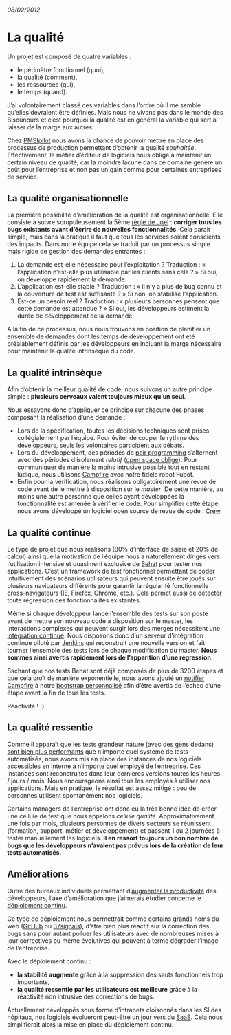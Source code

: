 ###### 08/02/2012

# La qualité

Un projet est composé de quatre variables :

* le périmètre fonctionnel (quoi),
* la qualité (comment),
* les ressources (qui),
* le temps (quand).

J’ai volontairement classé ces variables dans l’ordre où il me semble qu’elles devraient être définies. Mais nous ne vivons pas dans le monde des Bisounours et c’est pourquoi la qualité est en général la variable qui sert à laisser de la marge aux autres.

Chez [PMSIpilot](http://www.pmsipilot.com) nous avons la chance de pouvoir mettre en place des processus de production permettant d’obtenir la qualité *souhaitée*. Effectivement, le métier d’éditeur de logiciels nous oblige à maintenir un certain niveau de qualité, car la moindre lacune dans ce domaine génère un coût pour l’entreprise et non pas un gain comme pour certaines entreprises de service.

## La qualité organisationnelle

La première possibilité d’amélioration de la qualité est organisationnelle. Elle consiste à suivre scrupuleusement la 5ème [règle de Joel](http://www.joelonsoftware.com/articles/fog0000000043.html) : **corriger tous les bugs existants avant d’écrire de nouvelles fonctionnalités**. Cela parait simple, mais dans la pratique il faut que tous les services soient conscients des impacts. Dans notre équipe cela se traduit par un processus simple mais rigide de gestion des demandes entrantes :

1. La demande est-elle nécessaire pour l’exploitation ?
Traduction : « l’application n’est-elle plus utilisable par les clients sans cela ? »
Si oui, on développe rapidement la demande.
2. L’application est-elle stable ?
Traduction : « il n’y a plus de bug connu et la couverture de test est suffisante ? »
Si non, on stabilise l’application.
3. Est-ce un besoin réel ?
Traduction : « plusieurs personnes pensent que cette demande est attendue ? »
Si oui, les développeurs estiment la durée de développement de la demande.

A la fin de ce processus, nous nous trouvons en position de planifier un ensemble de demandes dont les temps de développement ont été préalablement définis par les développeurs en incluant la marge nécessaire pour maintenir la qualité intrinsèque du code.

## La qualité intrinsèque

Afin d’obtenir la meilleur qualité de code, nous suivons un autre principe simple : **plusieurs cerveaux valent toujours mieux qu’un seul**.

Nous essayons donc d’appliquer ce principe sur chacune des phases composant la réalisation d’une demande :

* Lors de la spécification, toutes les décisions techniques sont prises collégialement par l’équipe. Pour éviter de couper le rythme des développeurs, seuls les volontaires participent aux débats.
* Lors du développement, des périodes de [pair programming](http://fr.wikipedia.org/wiki/Programmation_en_bin%C3%B4me) s’alternent avec des périodes d’isolement *relatif* ([open space oblige](http://www.joelonsoftware.com/items/2006/07/30.html)). Pour communiquer de manière la moins intrusive possible tout en restant ludique, nous utilisons [Campfire](http://campfirenow.com/) avec notre fidèle robot Fubot.
* Enfin pour la vérification, nous réalisons obligatoirement une revue de code avant de le mettre à disposition sur le *master*. De cette manière, au moins une autre personne que celles ayant développées la fonctionnalité est amenée à vérifier le code. Pour simplifier cette étape, nous avons développé un logiciel open source de revue de code : [Crew](http://crew-cr.org/).

## La qualité continue

Le type de projet que nous réalisons (80% d’interface de saisie et 20% de calcul) ainsi que la motivation de l’équipe nous a naturellement dirigés vers l’utilisation intensive et quasiment exclusive de [Behat](http://behat.org/) pour tester nos applications. C’est un framework de test fonctionnel permettant de coder intuitivement des scénarios utilisateurs qui peuvent ensuite être joués sur plusieurs navigateurs différents pour garantir la régularité fonctionnelle cross-navigateurs (IE, Firefox, Chrome, etc.). Cela permet aussi de détecter toute régression des fonctionnalités existantes.

Même si chaque développeur lance l’ensemble des tests sur son poste avant de mettre son nouveau code à disposition sur le master, les interactions complexes qui peuvent surgir lors des merges nécessitent une [intégration continue](http://martinfowler.com/articles/continuousIntegration.html). Nous disposons donc d’un serveur d’intégration continue piloté par [Jenkins](http://jenkins-ci.org/) qui reconstruit une nouvelle version et fait tourner l’ensemble des tests lors de chaque modification du master. **Nous sommes ainsi avertis rapidement lors de l’apparition d’une régression**.

Sachant que nos tests Behat sont déjà composés de plus de 3200 étapes et que cela croît de manière exponentielle, nous avons ajouté un [notifier Campfire](https://github.com/tentacode/BehatCH/blob/master/features/bootstrap/notifiers/CampfireNotifier.php) à notre [bootstrap personnalisé](https://github.com/tentacode/BehatCH) afin d’être avertis de l’échec d’une étape avant la fin de tous les tests.

Réactivité ! ;)

## La qualité ressentie

Comme il apparaît que les tests grandeur nature (avec des gens dedans) [sont bien plus performants](http://kev.inburke.com/kevin/the-best-ways-to-find-bugs-in-your-code/) que n’importe quel système de tests automatisés, nous avons mis en place des instances de nos logiciels accessibles en interne à n’importe quel employé de l’entreprise. Ces instances sont reconstruites dans leur dernières versions toutes les heures / jours / mois. Nous encourageons ainsi tous les employés à utiliser nos applications. Mais en pratique, le résultat est assez mitigé : peu de personnes utilisent spontanément nos logiciels.

Certains managers de l’entreprise ont donc eu la très bonne idée de créer une cellule de test que nous appelons *cellule qualité*. Approximativement une fois par mois, plusieurs personnes de divers secteurs se réunissent (formation, support, métier et développement) et passent 1 ou 2 journées à tester manuellement les logiciels. **Il en ressort toujours un bon nombre de bugs que les développeurs n’avaient pas prévus lors de la création de leur tests automatisés**.

## Améliorations

Outre des bureaux individuels permettant d’[augmenter la productivité](http://www.joelonsoftware.com/articles/FieldGuidetoDevelopers.html) des développeurs, l’axe d’amélioration que j’aimerais étudier concerne le [déploiement continu](http://blog.octo.com/5-bonnes-raisons-de-deployer-en-continu/).

Ce type de déploiement nous permettrait comme certains grands noms du web ([GitHub](http://zachholman.com/talk/how-github-uses-github-to-build-github/) ou [37signals](http://37signals.com/svn/posts/3102-saas-change-starts-easy-and-then-gets-really-hard)), d’être bien plus réactif sur la correction des bugs sans pour autant polluer les utilisateurs avec de nombreuses mises à jour correctives ou même évolutives qui peuvent à terme dégrader l’image de l’entreprise.

Avec le déploiement continu :

* **la stabilité augmente** grâce à la suppression des sauts fonctionnels trop importants,
* **la qualité ressentie par les utilisateurs est meilleure** grâce à la réactivité non intrusive des corrections de bugs.

Actuellement développés sous forme d’intranets cloisonnés dans les SI des hôpitaux, nos logiciels évolueront peut-être un jour vers du [SaaS](http://fr.wikipedia.org/wiki/Logiciel_en_tant_que_service). Cela nous simplifierait alors la mise en place du déploiement continu.